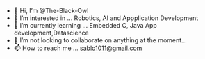- 👋 Hi, I’m @The-Black-Owl
- 👀 I’m interested in ... Robotics, AI and Appplication Development
- 🌱 I’m currently learning ... Embedded C, Java App development,Datascience 
- 💞️ I’m not looking to collaborate on anything at the moment...
- 📫 How to reach me ... sablo1011@gmail.com

<!---
The-Black-Owl/The-Black-Owl is a ✨ special ✨ repository because its `README.md` (this file) appears on your GitHub profile.
You can click the Preview link to take a look at your changes.
--->

